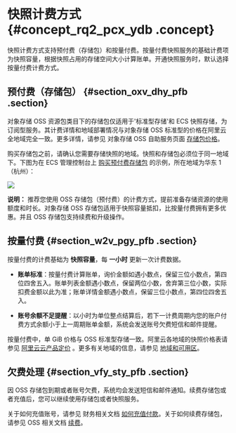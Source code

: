 # 快照计费方式 {#concept_rq2_pcx_ydb .concept}

快照计费方式支持预付费（存储包）和按量付费。按量付费快照服务的基础计费项为快照容量，根据快照占用的存储空间大小计算账单。开通快照服务时，默认选择按量付费计费方式。

## 预付费（存储包） {#section_oxv_dhy_pfb .section}

对象存储 OSS 资源包类目下的存储包仅适用于'标准型存储'和 ECS 快照存储，为订阅型服务。其计费详情和地域部署情况与对象存储 OSS 标准型的价格在阿里云全地域完全一致。更多详情，请参见 对象存储 OSS 自助服务页面 [存储包价格](https://www.aliyun.com/price/product?spm=5176.8064714.694085.pricedetail2222.308e14ceu4kW4A#/oss/detail)。

购买存储包之前，请确认您需要存储快照的地域。快照和存储包必须位于同一地域下。下图为在 ECS 管理控制台上 [购买预付费存储包](https://common-buy.aliyun.com/pricedetail1111.308e14ceu4kW4A&commodityCode=ossbag#/buy?request=%7B%22region%22:%22cn-shanghai%22,%20%22ossbag_type%22:%22storage%22,%20%22ossbag_spec%22:%221024%22,%20%22ord_time%22:%226:Month%22%7D) 的示例，所在地域为华东 1（杭州）：

![](http://static-aliyun-doc.oss-cn-hangzhou.aliyuncs.com/assets/img/9579/154220857121086_zh-CN.png)

**说明：** 推荐您使用 OSS 存储包（预付费）的计费方式，提前准备存储资源的使用额度和时长。对象存储 OSS 存储包适用于快照容量抵扣，比按量付费拥有更多优惠。并且 OSS 存储包支持续费和升级操作。

## 按量付费 {#section_w2v_pgy_pfb .section}

按量付费的计费基础为 **快照容量**，每 **一小时** 更新一次计费数据。

-   **账单标准**：按量付费计算账单，询价金额如遇小数点，保留三位小数点，第四位四舍五入。账单列表金额遇小数点，保留两位小数，舍弃第三位小数，实际扣费金额以此为准；账单详情金额遇小数点，保留三位小数点，第四位四舍五入。

-   **账号余额不足提醒**：以小时为单位整点结算后，若下一计费周期内您的账户付费方式余额小于上一周期账单金额，系统会发送账号欠费短信和邮件提醒。


按量付费中，单 GiB 价格与 OSS 标准型存储一致。阿里云各地域的快照价格表请参见 [阿里云云产品定价](https://www.aliyun.com/price/product#/disk/detail) 。更多有关地域的信息，请参见 [地域和可用区](../../../../cn.zh-CN/通用参考/地域和可用区.md#)。

## 欠费处理 {#section_vfy_sty_pfb .section}

因 OSS 存储包到期或者账号欠费，系统均会发送短信和邮件通知。续费存储包或者充值后，您可以继续使用存储包或者快照服务。

关于如何充值账号，请参见 财务相关文档 [如何充值付款](https://help.aliyun.com/document_detail/37107.html)。关于如何续费存储包，请参见 OSS 相关文档 [续费](../../../../cn.zh-CN/产品定价/计费方式/包年包月/续费.md#)。

